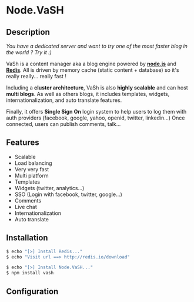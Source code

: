 # Node.VaSH #

## Description ##

*You have a dedicated server and want to try one of the most faster blog in the world ? Try it :)*

VaSh is a content manager aka a blog engine powered by **[node.js](/node.js/ "View all Node.js articles")** and **[Redis](/redis/ "View all Redis articles")**.
All is driven by memory cache (static content + database) so it's really really... really fast !

Including a **cluster architecture**, VaSh is also **highly scalable** and can host **multi blogs**.
As well as others blogs, it includes templates, widgets, internationalization, and auto translate features.

Finally, it offers **Single Sign On** login system to help users to log them with auth providers (facebook, google, yahoo, openid, twitter, linkedin...)
Once connected, users can publish comments, talk...

## Features ##

- Scalable
- Load balancing
- Very very fast
- Multi platform
- Templates
- Widgets (twitter, analytics...)
- SSO (Login with facebook, twitter, google...)
- Comments
- Live chat
- Internationalization
- Auto translate

## Installation ##

``` bash
$ echo "[>] Install Redis..."
$ echo "Visit url ==> http://redis.io/download"

$ echo "[>] Install Node.VaSH..."
$ npm install vash
```

Configuration
-------------

